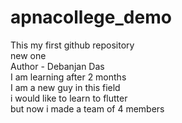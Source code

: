 # apnacollege_demo
This my first github repository
<br>
new one
<br>
Author - Debanjan Das
<br>
I am learning after 2 months 
<br>
I am a new guy in this field 
<br>
i would like to learn to flutter
<br>
but now i made a team of 4 members 
<br>


